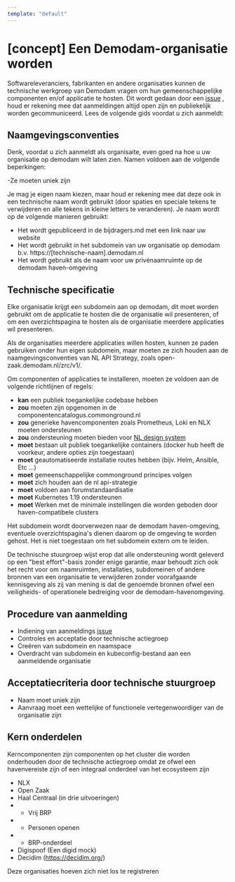 ```yaml
---
template: "default"
---
```


# [concept] Een Demodam-organisatie worden

Softwareleveranciers, fabrikanten en andere organisaties kunnen de technische werkgroep van Demodam vragen om hun gemeenschappelijke componenten en/of applicatie te hosten. Dit wordt gedaan door een [issue](https://github.com/demodam/demodam.org/issues/new?assignees=bvhme%2C+Ainali%2C+AlbaRoza%2C+EdoPlantinga&labels=application&template=apply-as-organization.md&title=%5BOrganization+name%5D+would+like+to+apply+to+demodam) , houd er rekening mee dat aanmeldingen altijd open zijn en publiekelijk worden gecommuniceerd. Lees de volgende gids voordat u zich aanmeldt:

## Naamgevingsconventies
Denk, voordat u zich aanmeldt als organisaite, even goed na hoe u uw organisatie op demodam wilt laten zien. Namen voldoen aan de volgende beperkingen:

-Ze moeten uniek zijn

Je mag je eigen naam kiezen, maar houd er rekening mee dat deze ook in een technische naam wordt gebruikt (door spaties en speciale tekens te verwijderen en alle tekens in kleine letters te veranderen). Je naam wordt op de volgende manieren gebruikt:
- Het wordt gepubliceerd in de bijdragers.md met een link naar uw website
- Het wordt gebruikt in het subdomein van uw organisatie op demodam b.v. https://[technische-naam].demodam.nl
- Het wordt gebruikt als de naam voor uw privénaamruimte op de demodam haven-omgeving

## Technische specificatie
Elke organisatie krijgt  een subdomein aan op demodam, dit moet worden gebruikt om de applicatie te hosten die de organisatie wil presenteren, of om een ​​overzichtspagina te hosten als de organisatie meerdere applicaties wil presenteren.

Als de organisaties meerdere applicaties willen hosten, kunnen ze paden gebruiken onder hun eigen subdomein, maar moeten ze zich houden aan de naamgevingsconventies van NL API Strategy, zoals open-zaak.demodam.nl/zrc/v1/.

Om componenten of applicaties te installeren, moeten ze voldoen aan de volgende richtlijnen of regels:

- **kan** een publiek toegankelijke codebase hebben
- **zou** moeten zijn opgenomen in de componentencatalogus.commonground.nl
- **zou** generieke havencomponenten zoals Prometheus, Loki en NLX moeten ondersteunen
- **zou** ondersteuning moeten bieden voor [NL design system](https://designsystem.gebruikercentraal.nl/)
- **moet** bestaan ​​uit publiek toegankelijke containers (docker hub heeft de voorkeur, andere opties zijn toegestaan)
- **moet** geautomatiseerde installatie routes hebben (bijv. Helm, Ansible, Etc ...)
- **moet** gemeenschappelijke commonground principes volgen
- **moet** zich houden aan de nl api-strategie
- **moet** voldoen aan forumstandaardisatie
- **moet** Kubernetes 1.19 ondersteunen
- **moet** Werken met de minimale instellingen die worden geboden door haven-compatibele clusters

Het subdomein wordt doorverwezen naar de demodam haven-omgeving, eventuele overzichtspagina's dienen daarom op de omgeving te worden gehost. Het is niet toegestaan ​​om het subdomein extern om te leiden.

De technische stuurgroep wijst erop dat alle ondersteuning wordt geleverd op een "best effort"-basis zonder enige garantie, maar behoudt zich ook het recht voor om naamruimten, installaties, subdomeinen of andere bronnen van een organisatie te verwijderen zonder voorafgaande kennisgeving als zij van mening is dat de genoemde bronnen ofwel een veiligheids- of operationele bedreiging voor de demodam-havenomgeving.

## Procedure van aanmelding
- Indiening van aanmeldings [issue](https://github.com/demodam/demodam.org/issues/new?assignees=bvhme%2C+Ainali%2C+AlbaRoza%2C+EdoPlantinga&labels=application&template=apply-as-organization.md&title=%5BOrganization+name%5D+would+like+to+apply+to+demodam)
- Controles en acceptatie door technische actiegroep
- Creëren van subdomein en naamspace
- Overdracht van subdomein en kubeconfig-bestand aan een aanmeldende organisatie

## Acceptatiecriteria door technische stuurgroep
- Naam moet uniek zijn
- Aanvraag moet een wettelijke of functionele vertegenwoordiger van de organisatie zijn

##  Kern onderdelen
Kerncomponenten zijn componenten op het cluster die worden onderhouden door de technische actiegroep omdat ze ofwel een havenvereiste zijn of een integraal onderdeel van het ecosysteem zijn

- NLX
- Open Zaak
- Haal Centraal (in drie uitvoeringen)
- - Vrij BRP
- - Personen openen
- - BRP-onderdeel
- Digispoof (Een digid mock)
- Decidim (https://decidim.org/)

Deze organisaties hoeven zich niet los te registreren
